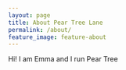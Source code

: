 ```yaml
---
layout: page
title: About Pear Tree Lane
permalink: /about/
feature_image: feature-about
---
```


Hi! I am Emma and I run Pear Tree